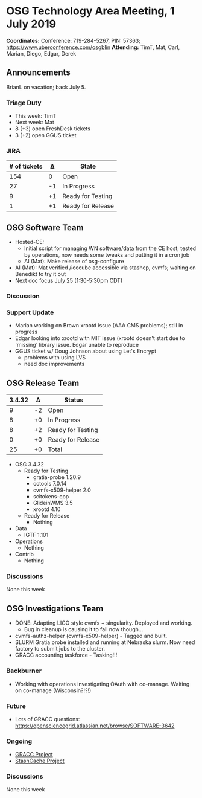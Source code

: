 # OSG Technology Area Meeting, 1 July 2019

**Coordinates:** Conference: 719-284-5267, PIN: 57363; <https://www.uberconference.com/osgblin>
**Attending:** TimT, Mat, Carl, Marian, Diego, Edgar, Derek


## Announcements

BrianL on vacation; back July 5.


### Triage Duty

-   This week: TimT
-   Next week: Mat
-   8 (+3) open FreshDesk tickets
-   3 (+2) open GGUS ticket


### JIRA

| # of tickets | &Delta; | State             |
|------------- |-------- |------------------ |
| 154          |  0      | Open              |
| 27           | -1      | In Progress       |
| 9            | +1      | Ready for Testing |
| 1            | +1      | Ready for Release |


## OSG Software Team

-   Hosted-CE:
    -   Initial script for managing WN software/data from the CE host; tested by operations, now needs some tweaks and putting it in a cron job
    -   AI (Mat): Make release of osg-configure
-   AI (Mat): Mat verified /icecube accessible via stashcp, cvmfs;
        waiting on Benedikt to try it out
-   Next doc focus July 25 (1:30-5:30pm CDT)


### Discussion



### Support Update

- Marian working on Brown xrootd issue (AAA CMS problems); still in progress
- Edgar looking into xrootd with MIT issue (xrootd doesn't start due to 'missing' library issue.  Edgar unable to reproduce
- GGUS ticket w/ Doug Johnson about using Let's Encrypt
    - problems with using LVS
    - need doc improvements



## OSG Release Team

| 3.4.32 | &Delta; | Status            |
|------ |------- |----------------- |
| 9      | -2      | Open              |
| 8      | +0      | In Progress       |
| 8      | +2      | Ready for Testing |
| 0      | +0      | Ready for Release |
| 25     | +0      | Total             |

-   OSG 3.4.32  
    -   Ready for Testing  
        -   gratia-probe 1.20.9
        -   cctools 7.0.14
        -   cvmfs-x509-helper 2.0
        -   scitokens-cpp
        -   GlideinWMS 3.5
        -   xrootd 4.10
    -   Ready for Release
        -   Nothing
-   Data  
    -   IGTF 1.101
-   Operations  
    -   Nothing
-   Contrib  
    -   Nothing

### Discussions

None this week


## OSG Investigations Team

-   DONE: Adapting LIGO style cvmfs + singularity. Deployed and working.
    - Bug in cleanup is causing it to fail now though...
-   cvmfs-authz-helper (cvmfs-x509-helper) - Tagged and built.
-   SLURM Gratia probe installed and running at Nebraska slurm.  Now need factory to submit jobs to the cluster.
-   GRACC accounting taskforce - Tasking!!!


### Backburner

-   Working with operations investigating OAuth with co-manage.  Waiting on co-manage (Wisconsin?!?!)


### Future

-   Lots of GRACC questions: <https://opensciencegrid.atlassian.net/browse/SOFTWARE-3642>


### Ongoing

-   [GRACC Project](https://opensciencegrid.atlassian.net/projects/GRACC)
-   [StashCache Project](http://opensciencegrid.org/docs/data/stashcache/overview/)


### Discussions

None this week

